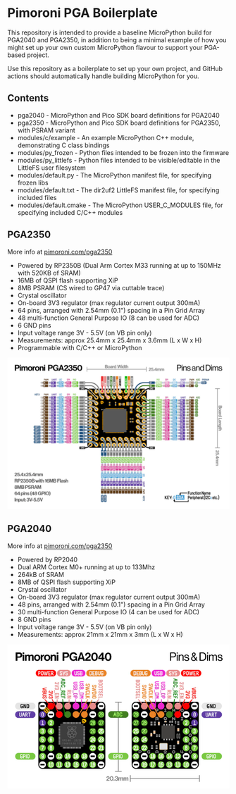 # Pimoroni PGA Boilerplate

This repository is intended to provide a baseline MicroPython build for PGA2040
and PGA2350, in addition to being a minimal example of how you might set up your
own custom MicroPython flavour to support your PGA-based project.

Use this repository as a boilerplate to set up your own project, and GitHub actions
should automatically handle building MicroPython for you.

## Contents

* pga2040 - MicroPython and Pico SDK board definitions for PGA2040
* pga2350 - MicroPython and Pico SDK board definitions for PGA2350, with PSRAM variant
* modules/c/example - An example MicroPython C++ module, demonstrating C class bindings
* modules/py_frozen - Python files intended to be frozen into the firmware
* modules/py_littlefs - Python files intended to be visible/editable in the LittleFS user filesystem
* modules/default.py - The MicroPython manifest file, for specifying frozen libs
* modules/default.txt - The dir2uf2 LittleFS manifest file, for specifying included files
* modules/default.cmake - The MicroPython USER_C_MODULES file, for specifying included C/C++ modules

## PGA2350

More info at [pimoroni.com/pga2350](pimoroni.com/pga2350)

* Powered by RP2350B (Dual Arm Cortex M33 running at up to 150MHz with 520KB of SRAM)
* 16MB of QSPI flash supporting XiP
* 8MB PSRAM (CS wired to GP47 via cuttable trace)
* Crystal oscillator
* On-board 3V3 regulator (max regulator current output 300mA)
* 64 pins, arranged with 2.54mm (0.1") spacing in a Pin Grid Array
* 48 multi-function General Purpose IO (8 can be used for ADC)
* 6 GND pins
* Input voltage range 3V - 5.5V (on VB pin only)
* Measurements: approx 25.4mm x 25.4mm x 3.6mm (L x W x H)
* Programmable with C/C++ or MicroPython

![Pinout diagram for the PGA2350](pga2350_pinout_diagram.webp)

## PGA2040

More info at [pimoroni.com/pga2350](pimoroni.com/pga2040)

* Powered by RP2040
* Dual ARM Cortex M0+ running at up to 133Mhz
* 264kB of SRAM
* 8MB of QSPI flash supporting XiP
* Crystal oscillator
* On-board 3V3 regulator (max regulator current output 300mA)
* 48 pins, arranged with 2.54mm (0.1") spacing in a Pin Grid Array
* 30 multi-function General Purpose IO (4 can be used for ADC)
* 8 GND pins
* Input voltage range 3V - 5.5V (on VB pin only)
* Measurements: approx 21mm x 21mm x 3mm (L x W x H)

![Pinout diagram for the PGA2040](pga2040.webp)
